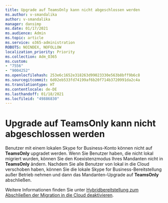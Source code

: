```yaml
---
title: Upgrade auf TeamsOnly kann nicht abgeschlossen werden
ms.author: v-smandalika
author: v-smandalika
manager: dansimp
ms.date: 01/17/2021
ms.audience: Admin
ms.topic: article
ms.service: o365-administration
ROBOTS: NOINDEX, NOFOLLOW
localization_priority: Priority
ms.collection: Adm_O365
ms.custom:
- "7556"
- "9004252"
ms.openlocfilehash: 253e6c1652e318263d99023330e563b8bff9b6c8
ms.sourcegitcommit: 6d02eb533fd74199af6b20f714b3720991da2c4a
ms.translationtype: HT
ms.contentlocale: de-DE
ms.lasthandoff: 01/18/2021
ms.locfileid: "49886830"
---
```

# <a name="cannot-complete-upgrade-to-teamsonly"></a>Upgrade auf TeamsOnly kann nicht abgeschlossen werden

Benutzer mit einem lokalen Skype for Business-Konto können nicht auf **TeamsOnly** upgradet werden. Wenn Sie Benutzer haben, die nicht lokal migriert wurden, können Sie den Koexistenzmodus Ihres Mandanten nicht in **TeamsOnly** ändern. Nachdem Sie alle Benutzer von lokal in die Cloud verschoben haben, können Sie die lokale Skype for Business-Bereitstellung außer Betrieb nehmen und dann das Mandanten-Upgrade auf **TeamsOnly** abschließen. 

Weitere Informationen finden Sie unter [Hybridbereitstellung zum Abschließen der Migration in die Cloud deaktivieren](https://docs.microsoft.com/skypeforbusiness/hybrid/cloud-consolidation-disabling-hybrid). 